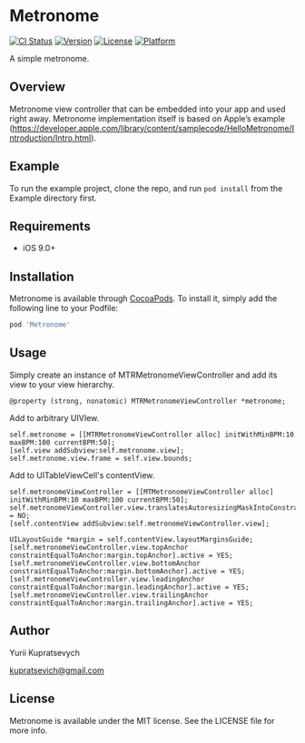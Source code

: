 # Metronome

[![CI Status](http://img.shields.io/travis/kupratsevich@gmail.com/Metronome.svg?style=flat)](https://travis-ci.org/kupratsevich@gmail.com/Metronome)
[![Version](https://img.shields.io/cocoapods/v/Metronome.svg?style=flat)](http://cocoapods.org/pods/Metronome)
[![License](https://img.shields.io/cocoapods/l/Metronome.svg?style=flat)](http://cocoapods.org/pods/Metronome)
[![Platform](https://img.shields.io/cocoapods/p/Metronome.svg?style=flat)](http://cocoapods.org/pods/Metronome)

A simple metronome.

## Overview

Metronome view controller that can be embedded into your app and used right away. Metronome implementation itself is based on Apple’s example (<https://developer.apple.com/library/content/samplecode/HelloMetronome/Introduction/Intro.html>).

## Example

To run the example project, clone the repo, and run `pod install` from the Example directory first.

## Requirements

* iOS 9.0+

## Installation

Metronome is available through [CocoaPods](http://cocoapods.org). To install
it, simply add the following line to your Podfile:

```ruby
pod 'Metronome'
```

## Usage

Simply create an instance of MTRMetronomeViewController and add its view to your view hierarchy.

```objc
@property (strong, nonatomic) MTRMetronomeViewController *metronome;
```
Add to arbitrary UIVIew.
```objc
self.metronome = [[MTRMetronomeViewController alloc] initWithMinBPM:10 maxBPM:100 currentBPM:50];
[self.view addSubview:self.metronome.view];
self.metronome.view.frame = self.view.bounds;
```
Add to UITableViewCell's contentView.
```objc
self.metronomeViewController = [[MTMetronomeViewController alloc] initWithMinBPM:10 maxBPM:100 currentBPM:50];
self.metronomeViewController.view.translatesAutoresizingMaskIntoConstraints = NO;
[self.contentView addSubview:self.metronomeViewController.view];

UILayoutGuide *margin = self.contentView.layoutMarginsGuide;
[self.metronomeViewController.view.topAnchor constraintEqualToAnchor:margin.topAnchor].active = YES;
[self.metronomeViewController.view.bottomAnchor constraintEqualToAnchor:margin.bottomAnchor].active = YES;
[self.metronomeViewController.view.leadingAnchor constraintEqualToAnchor:margin.leadingAnchor].active = YES;
[self.metronomeViewController.view.trailingAnchor constraintEqualToAnchor:margin.trailingAnchor].active = YES;
```

## Author

Yurii Kupratsevych

kupratsevich@gmail.com

## License

Metronome is available under the MIT license. See the LICENSE file for more info.
